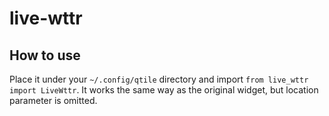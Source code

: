 # live-wttr

## How to use
Place it under your `~/.config/qtile` directory and import `from live_wttr import LiveWttr`.
It works the same way as the original widget, but location parameter is omitted.
